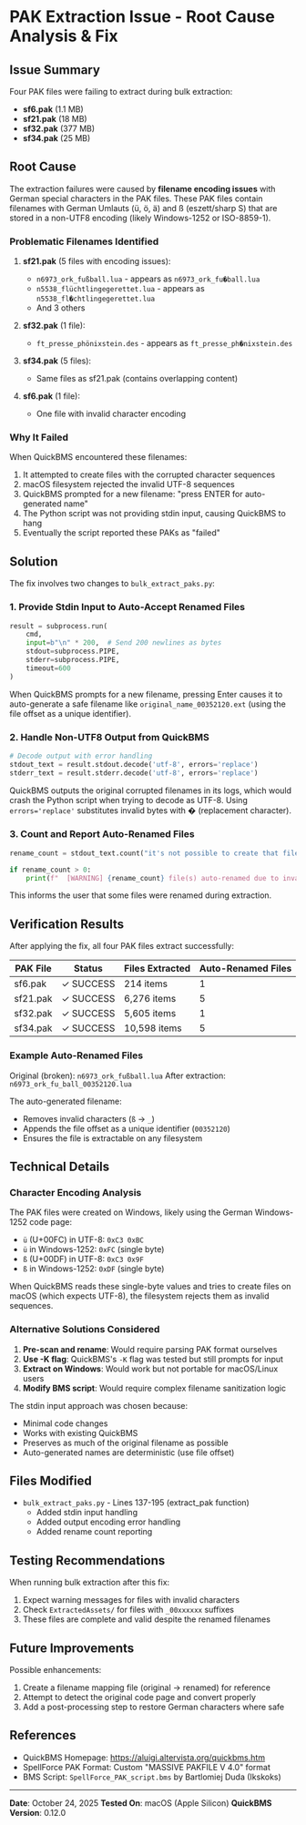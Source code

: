 # PAK Extraction Issue - Root Cause Analysis & Fix

## Issue Summary

Four PAK files were failing to extract during bulk extraction:
- **sf6.pak** (1.1 MB)
- **sf21.pak** (18 MB)  
- **sf32.pak** (377 MB)
- **sf34.pak** (25 MB)

## Root Cause

The extraction failures were caused by **filename encoding issues** with German special characters in the PAK files. These PAK files contain filenames with German Umlauts (ü, ö, ä) and ß (eszett/sharp S) that are stored in a non-UTF8 encoding (likely Windows-1252 or ISO-8859-1).

### Problematic Filenames Identified

1. **sf21.pak** (5 files with encoding issues):
   - `n6973_ork_fußball.lua` - appears as `n6973_ork_fu�ball.lua`
   - `n5538_flüchtlingegerettet.lua` - appears as `n5538_fl�chtlingegerettet.lua`
   - And 3 others

2. **sf32.pak** (1 file):
   - `ft_presse_phönixstein.des` - appears as `ft_presse_ph�nixstein.des`

3. **sf34.pak** (5 files):
   - Same files as sf21.pak (contains overlapping content)

4. **sf6.pak** (1 file):
   - One file with invalid character encoding

### Why It Failed

When QuickBMS encountered these filenames:
1. It attempted to create files with the corrupted character sequences
2. macOS filesystem rejected the invalid UTF-8 sequences
3. QuickBMS prompted for a new filename: "press ENTER for auto-generated name"
4. The Python script was not providing stdin input, causing QuickBMS to hang
5. Eventually the script reported these PAKs as "failed"

## Solution

The fix involves two changes to `bulk_extract_paks.py`:

### 1. Provide Stdin Input to Auto-Accept Renamed Files

```python
result = subprocess.run(
    cmd,
    input=b"\n" * 200,  # Send 200 newlines as bytes
    stdout=subprocess.PIPE,
    stderr=subprocess.PIPE,
    timeout=600
)
```

When QuickBMS prompts for a new filename, pressing Enter causes it to auto-generate a safe filename like `original_name_00352120.ext` (using the file offset as a unique identifier).

### 2. Handle Non-UTF8 Output from QuickBMS

```python
# Decode output with error handling
stdout_text = result.stdout.decode('utf-8', errors='replace')
stderr_text = result.stderr.decode('utf-8', errors='replace')
```

QuickBMS outputs the original corrupted filenames in its logs, which would crash the Python script when trying to decode as UTF-8. Using `errors='replace'` substitutes invalid bytes with � (replacement character).

### 3. Count and Report Auto-Renamed Files

```python
rename_count = stdout_text.count("it's not possible to create that file")

if rename_count > 0:
    print(f"  [WARNING] {rename_count} file(s) auto-renamed due to invalid characters")
```

This informs the user that some files were renamed during extraction.

## Verification Results

After applying the fix, all four PAK files extract successfully:

| PAK File   | Status  | Files Extracted | Auto-Renamed Files |
|------------|---------|-----------------|-------------------|
| sf6.pak    | ✓ SUCCESS | 214 items      | 1                 |
| sf21.pak   | ✓ SUCCESS | 6,276 items    | 5                 |
| sf32.pak   | ✓ SUCCESS | 5,605 items    | 1                 |
| sf34.pak   | ✓ SUCCESS | 10,598 items   | 5                 |

### Example Auto-Renamed Files

Original (broken): `n6973_ork_fußball.lua`
After extraction: `n6973_ork_fu_ball_00352120.lua`

The auto-generated filename:
- Removes invalid characters (`ß` → `_`)
- Appends the file offset as a unique identifier (`00352120`)
- Ensures the file is extractable on any filesystem

## Technical Details

### Character Encoding Analysis

The PAK files were created on Windows, likely using the German Windows-1252 code page:
- `ü` (U+00FC) in UTF-8: `0xC3 0xBC`
- `ü` in Windows-1252: `0xFC` (single byte)
- `ß` (U+00DF) in UTF-8: `0xC3 0x9F`  
- `ß` in Windows-1252: `0xDF` (single byte)

When QuickBMS reads these single-byte values and tries to create files on macOS (which expects UTF-8), the filesystem rejects them as invalid sequences.

### Alternative Solutions Considered

1. **Pre-scan and rename**: Would require parsing PAK format ourselves
2. **Use -K flag**: QuickBMS's `-K` flag was tested but still prompts for input
3. **Extract on Windows**: Would work but not portable for macOS/Linux users
4. **Modify BMS script**: Would require complex filename sanitization logic

The stdin input approach was chosen because:
- Minimal code changes
- Works with existing QuickBMS
- Preserves as much of the original filename as possible
- Auto-generated names are deterministic (use file offset)

## Files Modified

- `bulk_extract_paks.py` - Lines 137-195 (extract_pak function)
  - Added stdin input handling
  - Added output encoding error handling
  - Added rename count reporting

## Testing Recommendations

When running bulk extraction after this fix:
1. Expect warning messages for files with invalid characters
2. Check `ExtractedAssets/` for files with `_00xxxxxx` suffixes
3. These files are complete and valid despite the renamed filenames

## Future Improvements

Possible enhancements:
1. Create a filename mapping file (original → renamed) for reference
2. Attempt to detect the original code page and convert properly
3. Add a post-processing step to restore German characters where safe

## References

- QuickBMS Homepage: https://aluigi.altervista.org/quickbms.htm
- SpellForce PAK Format: Custom "MASSIVE PAKFILE V 4.0" format
- BMS Script: `SpellForce_PAK_script.bms` by Bartlomiej Duda (Ikskoks)

---

**Date**: October 24, 2025
**Tested On**: macOS (Apple Silicon)
**QuickBMS Version**: 0.12.0
